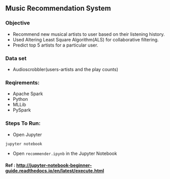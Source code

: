 ## 	Music Recommendation System

### Objective
* Recommend new musical artists to user based on their listening history. 
* Used Altering Least Square Algorithm(ALS) for collaborative filtering.
* Predict top 5 artists for a particular user. 

### Data set
* Audioscrobbler(users-artists and the play counts)

### Reqirements:
* Apache Spark
* Python
* MLLib
* PySpark

### Steps To Run:
* Open Jupyter
```python
jupyter notebook
```
* Open  `recommender.ipynb` in the Jupyter Notebook

#### Ref : http://jupyter-notebook-beginner-guide.readthedocs.io/en/latest/execute.html

